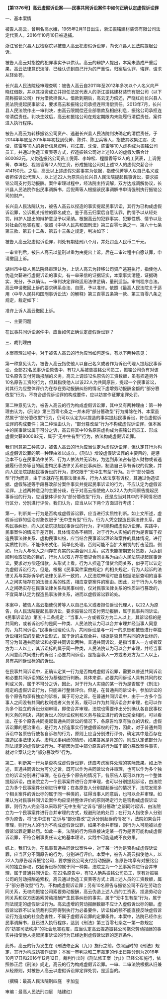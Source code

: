 **【第1376号】高云虚假诉讼案——民事共同诉讼案件中如何正确认定虚假诉讼罪**

一、基本案情

被告人高云，曾用名高水娥，1965年2月11日出生，浙江振铭建材装饰有限公司法定代表人。2016年10月10日被逮捕。

浙江省长兴县人民检察院以被告人高云犯虚假诉讼罪，向长兴县人民法院提起公诉。

被告人高云对指控的犯罪事实予以供认。高云的辩护人提出，本案未造成严重后果，高云法律意识淡薄，已经认识到自己行为的严重性，归案后认罪、悔罪，请求从轻处罚。

长兴县人民法院经审理查明：被告人高云自2011年至2012年多次以个人名义向严晓红借款，并以其投资成立并担任法定代表人的浙江振铭建材装饰有限公司（以下简称振铭公司）作为借款担保人。借款到期后，高云无力偿还，严晓红向长兴县人民法院提起民事诉讼，要求高云和振铭公司承担连带清偿责任。2013年7月，长兴县人民法院作出一审判决，由高云限期偿还全部借款及相应利息，振铭公司承担连带清偿责任。判决生效后，高云和振铭公司在规定期限内未能履行清偿责任，案件进入执行程序。

被告人高云为转移振铭公司资产、逃避长兴县人民法院判决确定的清偿责任，于2014年年底至2015年年初找到倪菁、陈件、陈卫兵等人，指使其收集江震、沈俊、陈雷等10人的身份信息资料，将江震、沈俊、陈雷等10人虚构成为振铭公司员工，并通过伪造工资表等方式，捏造振铭公司对上述10人的虚假欠薪合计800082元，又伪造振铭公司员工倪菁、李坤松、程腊香等12人的工资表，上调倪菁、李坤松、程腊香等12人的工资，形成振铭公司对上述12人的虚假欠薪合计414150元。之后，高云以上述虚假欠薪事实为依据，指使倪菁等人以自己名义或者担任诉讼代理人，以上述22人为原告向长兴县人民法院提起民事诉讼，要求振铭公司支付劳动报酬。案件审理过程中，经法院主持调解，双方达成调解协议，长兴县人民法院作出民事调解书，后倪菁等人根据该民事调解书申请强制执行振铭公司的财产。

长兴县人民法院认为，被告人高云以捏造的事实提起民事诉讼，其行为已构成虚假诉讼罪，公诉机关指控的罪名成立。鉴于高云归案后自愿认罪，酌情予以从轻处罚，辩护人提出的辩护意见予以采纳。根据高云的犯罪事实、犯罪性质、情节以及对社会的危害程度，依照《中华人民共和国刑法》第三百零七条之一、第六十七条第三款、第五十二条、第五十三条之规定，判决如下：

被告人高云犯虚假诉讼罪，判处有期徒刑八个月，并处罚金人民币二千元。

一审宣判后，被告人高云以量刑过重为由提出上诉，后在二审过程中自愿认罪，申请撤回上诉。

湖州市中级人民法院经审理认为，上诉人高云为转移公司资产逃避执行，指使他人伪造欠薪进行虚假诉讼的事实，有一审采信的证据证实，本案事实清楚，证据确实、充分，予以确认。一审判决定罪和适用法律芷确，量刑适当。审判程序合法。高云申请撤回上诉的要求确系合法、自愿，予以准许。依照《最高人民法院关于适用〈中华人民共和国刑事诉讼法〉的解释》第三百零五条第一款、第三百零八条之规定，裁定如下：

准许上诉人高云撤回上诉。

一、主要问题

在民事共同诉讼案件中，应当如何正确认定虚假诉讼罪？

三、裁判理由

本案审理过程中，对于被告人高云的行为应当如何定性，有以下两种意见：

第一种意见认为，被告人高云指使他人以自己名义或者作为诉讼代理人提起民事诉讼，全部22名民事诉讼原告中，有12人系被告振铭公司员工，振铭公司负有对该12名原告支付劳动报酬的义务，高云上调该12名原告的工资数额，虽有捏造另外10名原告工资的行为，但其指使他人以该22人为共同原告，提起一个民事诉讼，对其行为应整体评价为在存在劳动报酬纠纷的情况下虚增劳动报酬金额的“部分篡改型”行为，不符合虚假诉讼罪的构成要件，应以妨害作证罪定罪处罚。

第二种意见认为，被告人高云的行为构成虚假诉讼罪，其中又有两种理由：第一种理由认为，《刑法》第三百零七条之一并未将“部分篡改型”行为排除在外，本案虽然属于“部分篡改型”行为，仍可以认定为以捏造的事实提起民事诉讼，符合虚假诉讼罪的构成要件；第二种理由认为，“部分篡改型”行为不构成虚假诉讼罪，但本案中的民事诉讼属于可分之诉，高云将其中10名原告虚构成为振铭公司员工、形成虚假欠薪800082元，属于“无中生有型”行为，依法构成虚假诉讼罪。

我们同意第二种意见，被告人高云的行为应当认定为虚假诉讼罪，但认定其行为构成虚假诉讼罪的第一种理由难以成立。《刑法》增设虚假诉讼罪的主要目的，是惩治本不存在民事法律关系、行为人依法并无诉权，为达到非法占有他人财物或者逃避履行债务等目的而虚构民事法律关系和民事纠纷，制造自己享有诉权的假象，并向人民法院提起民事诉讼的行为，即仅限于“无中生有型”行为。对于“部分篡改型”行为而言，由于本就存在民事法律关系，行为人依法享有诉权，其通过伪造证据、虚假陈述等手段篡改部分案件事实并提起民事诉讼的行为，不应认定为虚假诉讼罪。上述两种意见的主要分歧，在于对高云指使他人以22人为共同原告提起民事诉讼的行为，应当整体评价为“部分篡改型”行为，还是应当对其中的不同情况进行区分，分别进行评价。我们认为，应当从以下两个方面进行考虑：

第一，判断某一行为是否构成虚假诉讼罪，应当进行实质性判断。如上文所述，虚假诉讼罪的惩治对象仅限于“无中生有型”行为，行为人凭空捏造民事法律关系，虚构民事纠纷，向人民法院提起民事诉讼的行为，才可能构成虚假诉讼罪。实践中，民事案件的情况千差万别，具体情况各不相同，对于行为人实施的行为是否属于捏造民事法律关系、虚构民事纠纷，应当结合民事诉讼理论和案件的具体情况，进行实质性判断，不能作形式化、简单化处理，否则可能不当扩大刑罚的打击范围。例如，行为人与他人之间存在真实的买卖合同关系，买方未能按期支付货款，为达到顺利收取货款的目的，行为人以双方存在借贷合同关系为由向人民法院提起民事诉讼，要求对方偿还借款。从形式上看，行为人捏造了借贷合同关系，似乎可以认定为虚假诉讼行为。但是，根据《民事案件案由规定》的相关规定，行为人起诉的法律关系与实际诉争的法律关系不一致的，人民法院审理时应当根据法庭查明的当事人之间实际存在的法律关系的性质，相应变更案件的案由。因此，对于行为人与他人之间确实存在民事法律关系和民事纠纷，仅对民事法律关系的性质进行篡改的，不宜简单认定为捏造民事法律关系，进而以虚假诉讼罪论处。

本案中，被告人高云指使倪菁等人以自己名义或者担任诉讼代理人，以22人为原告，向人民法院提起民事诉讼，要求振铭公司支付劳动报酬，属于民事共同诉讼。《民事诉讼法》第五十二条规定：“当事人一方或者双方为二人以上，其诉讼标的是共同的，或者诉讼标的是同一种类、人民法院认力可以合并审理并经当事人同意的，为共同诉讼。”民事诉讼理论认为，共同诉讼是与一对一的原告和被告进行单独诉讼相对应的复数诉讼形式，属于诉的主观合并，根据是否具有共同的诉讼标的，可分为普通共同诉讼和必要共同诉讼两种。普通共同诉讼，是指当事人一方或者双方为二人以上，其诉讼标的属于同一种类，人民法院认为可以合并审理，并经当事人同意而共同进行的诉讼；必要共同诉讼，是指当事人一方或者双方为二人以上，具有共同诉讼标的的诉讼。

在民事共同诉讼中，正确认定某一行为是否构成虚假诉讼罪，需要以普通共同诉讼和必要共同诉讼的区分为基础进行判断。具体来讲，必要共同诉讼人具有共同的权利或义务，属于不可分之诉，因此，对于行为人实施的某一行为是否属于《刑法》规定的虚假诉讼行为，只能进行整体评价。但是，在普通共同诉讼中，参加诉讼的各个原告均享有独立的诉权，属于可分之诉。在普通共同诉讼中，由于一方多个当事人之间没有共同的权利或者义务关系，既可以作为共同诉讼合并审理，也可以作为多个独立的诉讼分别审理，即使合并审理，法院也需要作出分别确认各自民事权利义务的判决，共同诉讼人的诉讼权利和义务与独立进行的诉讼完全相同。可以看出，在多个原告共同提起普通共同诉讼的情况下，各原告均享有独立的诉权。虚假诉讼罪的惩治重点，是行为人捏造事实行使虚假诉权的行为，因此，对于普通共同诉讼中各原告行使各自诉权的行为，原则上应当分别进行评价，确定其中是否存在捏造民事法律关系、虚构民事纠纷的情形，如果答案是肯定的，则应认定该部分为刑法规定的虚假诉讼行为。不能因为其中部分原告的行为属于部分篡改案件事实，就对全案认定为“部分篡改型”行为。

第二，判断某一行为是否构成虚假诉讼罪，还应考虑案件处理的实际效果。如上所述，普通共同诉讼为可分之诉，既可以作为共同诉讼合并审理，也可以作为多个独立的诉讼分别进行审理。在存在多个原告的情况下，各原告人既可以作为一个整体提起诉讼，由法院立为一个民事案件进行合并审理，也可以分别提起诉讼，由法院立为多个民事案件分别进行审理；在各原告人分别提起诉讼的情况下，法院发现多个相关案件的诉讼标的属于同一种类的，征得当事人同意后，也可以合并审理。如果认为对民事共同诉讼案件均应坚持整体评价的原则确定行为是否构成虚假诉讼罪，则行为人完全可以采取将“无中生有”之诉与“部分篡改”之诉同时起诉、由法院立为一个民事案件进行合并审理的方式，规避刑法的处罚；在行为人指使多人分别作为原告，将“无中生有”之诉与“部分篡改”之诉分别起诉的情况下，法院如果合并审理，则行为人的行为不构成虚假诉讼罪，如果不合并审理，则行为人可能被以虚假诉讼罪定罪处罚。如此一来，法院的行为将直接决定某一行为是否可能构成虚假诉讼罪，不符合刑事责任认定的基本理论，实践中可能造成不良效果。

综上，我们认为，在民事普通共同诉讼案件中，对于某一行为是否构成虚假诉讼罪，应当区分不同原告的行为，分别进行评价。本案中，被告人高云指使他人，以22人为原告起诉振铭公司，要求振铭公司支付劳动报酬，各原告均享有对振铭公司的独立诉权，仅因诉讼标的属于同一种类，法院立为一个民事案件进行合并审理，属于普通共同诉讼。在22名原告中，有12人确系振铭公司员工，享有对振铭公司的劳动报酬追索权，高云通过伪造工资表等方式上调上述人员的工资数额，属于“部分篡改型”行为，不构成虚假诉讼罪；另有10名原告与振铭公司不存在劳动合同关系，无权向振铭公司索要劳动报酬，高云伪造上述人员的工资表，捏造劳动合同关系和双方因追索劳动报酬产生民事纠纷的事实，属于“无中生有型”行为，属于刑法规定的虚假诉讼行为。高云虚增的劳动报酬数额不应计入虚假诉讼标的额。虚假诉讼罪不以法院裁判实际得到执行为必备要件，诉讼标的额不能直接反映虚假诉讼行为造成的社会危害性，不属于虚假诉讼罪的定罪条件。本案中，法院已经作出民事调解书，且已进入执行程序，达到《刑法》第三百零七条之一第一款规定的“妨害司法秩序”的社会危害程度，应当认定高云捏造振铭公司拖欠劳动报酬的事实并指使他人提起民事诉讼的行为已经达到虚假诉讼罪的定罪条件。

此外，高云的行为发生在《刑法修正案（九）》施行之前，依照当时的《刑法》规定，其行为构成妨害作证罪；本案一审判决和二审裁定的作出日期分别为2016年10月17日和2016年12月12日，裁判作出时《刑法修正案（九）》已经公布施行，依照修正后《刑法》规走，高云的行为构成虚假诉讼罪。一审、二审法院根据从旧兼从轻原则，对被告人高云以虚假诉讼罪定罪处罚，是适当的。

（撰稿：最高人民法院刑四庭　李加玺

审编：最高人民法刑四庭　陆建红）